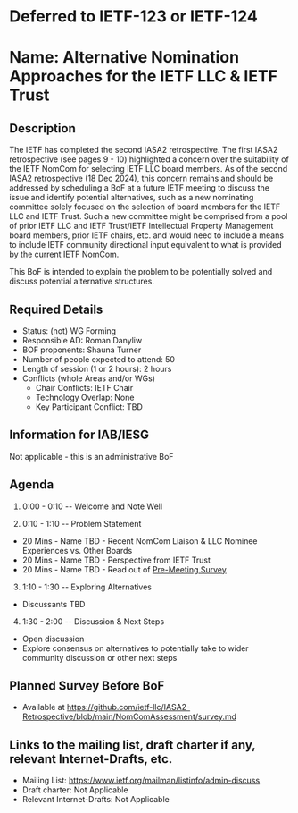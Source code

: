 # Deferred to IETF-123 or IETF-124

# Name: Alternative Nomination Approaches for the IETF LLC & IETF Trust
## Description 
The IETF has completed the second IASA2 retrospective. The first IASA2 retrospective (see pages 9 - 10) highlighted a concern over the
suitability of the IETF NomCom for selecting IETF LLC board members. As of the second IASA2 retrospective (18 Dec 2024), this concern
remains and should be addressed by scheduling a BoF at a future IETF meeting to
discuss the issue and identify potential alternatives, such as a new nominating
committee solely focused on the selection of board members for the IETF LLC and IETF
Trust. Such a new committee might be comprised from a pool of prior IETF LLC and
IETF Trust/IETF Intellectual Property Management board members, prior IETF chairs,
etc. and would need to include a means to include IETF community directional input
equivalent to what is provided by the current IETF NomCom.

This BoF is intended to explain the problem to be potentially solved and discuss potential alternative structures. 


## Required Details
- Status: (not) WG Forming
- Responsible AD: Roman Danyliw
- BOF proponents: Shauna Turner 
- Number of people expected to attend: 50
- Length of session (1 or 2 hours): 2 hours
- Conflicts (whole Areas and/or WGs)
   - Chair Conflicts: IETF Chair
   - Technology Overlap: None
   - Key Participant Conflict: TBD

## Information for IAB/IESG
Not applicable - this is an administrative BoF

## Agenda
1. 0:00 - 0:10 -- Welcome and Note Well

2. 0:10 - 1:10 -- Problem Statement
* 20 Mins - Name TBD - Recent NomCom Liaison & LLC Nominee Experiences vs. Other Boards
* 20 Mins - Name TBD - Perspective from IETF Trust
* 20 Mins - Name TBD - Read out of [Pre-Meeting Survey](https://github.com/ietf-llc/IASA2-Retrospective/blob/main/NomComAssessment/survey.md)

3. 1:10 - 1:30 -- Exploring Alternatives
* Discussants TBD

4. 1:30 - 2:00 -- Discussion & Next Steps
* Open discussion
* Explore consensus on alternatives to potentially take to wider community discussion or other next steps

## Planned Survey Before BoF
   - Available at https://github.com/ietf-llc/IASA2-Retrospective/blob/main/NomComAssessment/survey.md

## Links to the mailing list, draft charter if any, relevant Internet-Drafts, etc.
   - Mailing List: https://www.ietf.org/mailman/listinfo/admin-discuss
   - Draft charter: Not Applicable
   - Relevant Internet-Drafts: Not Applicable

